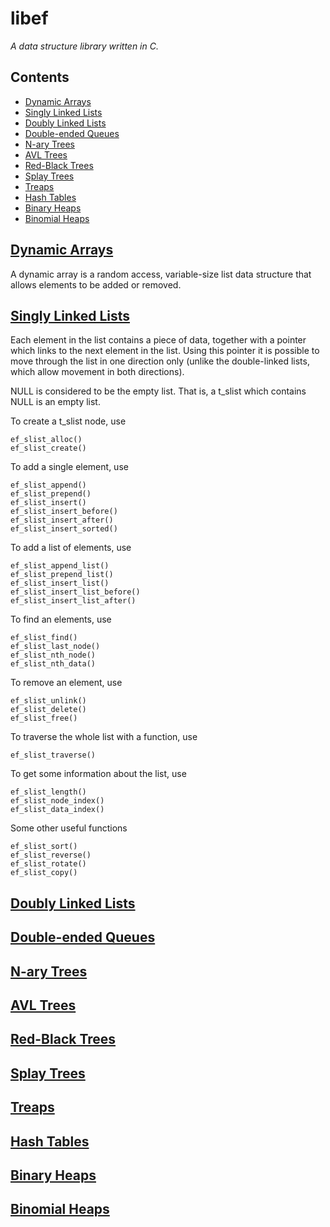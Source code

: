 # libef

*A data structure library written in C.*

## Contents
* [Dynamic Arrays](#dynamic-arrays)
* [Singly Linked Lists](#singly-linked-lists)
* [Doubly Linked Lists](#doubly-linked-lists)
* [Double-ended Queues](#double-ended-queues)
* [N-ary Trees](#n-ary-trees)
* [AVL Trees](#avl-trees)
* [Red-Black Trees](#red-black-trees)
* [Splay Trees](#splay-trees)
* [Treaps](#treaps)
* [Hash Tables](#hash-tables)
* [Binary Heaps](#binary-heaps)
* [Binomial Heaps](#binomial-heaps)

## [Dynamic Arrays](https://github.com/AlphaPiece/LibrariesUnderSea/tree/master/ef/srcs/darray)
A dynamic array is a random access, variable-size list data structure that allows elements to be added or removed.




## [Singly Linked Lists](https://github.com/AlphaPiece/LibrariesUnderSea/tree/master/ef/srcs/slist)

Each element in the list contains a piece of data, together with a pointer which links to the next element in the list. Using this pointer it is possible to move through the list in one direction only (unlike the double-linked lists, which allow movement in both directions).

NULL is considered to be the empty list. That is, a t_slist which contains NULL is an empty list.

To create a t_slist node, use
```
ef_slist_alloc()
ef_slist_create()
```

To add a single element, use
```
ef_slist_append()
ef_slist_prepend()
ef_slist_insert()
ef_slist_insert_before()
ef_slist_insert_after()
ef_slist_insert_sorted()
```

To add a list of elements, use
```
ef_slist_append_list()
ef_slist_prepend_list()
ef_slist_insert_list()
ef_slist_insert_list_before()
ef_slist_insert_list_after()
```

To find an elements, use
```
ef_slist_find()
ef_slist_last_node()
ef_slist_nth_node()
ef_slist_nth_data()
```

To remove an element, use
```
ef_slist_unlink()
ef_slist_delete()
ef_slist_free()
```

To traverse the whole list with a function, use
```
ef_slist_traverse()
```

To get some information about the list, use
```
ef_slist_length()
ef_slist_node_index()
ef_slist_data_index()
```

Some other useful functions
```
ef_slist_sort()
ef_slist_reverse()
ef_slist_rotate()
ef_slist_copy()
```


## [Doubly Linked Lists](https://github.com/AlphaPiece/LibrariesUnderSea/tree/master/ef/srcs/dlist)

## [Double-ended Queues](https://github.com/AlphaPiece/LibrariesUnderSea/tree/master/ef/srcs/deque)

## [N-ary Trees](https://github.com/AlphaPiece/LibrariesUnderSea/tree/master/ef/srcs/ntree)

## [AVL Trees](https://github.com/AlphaPiece/LibrariesUnderSea/tree/master/ef/srcs/atree)

## [Red-Black Trees](https://github.com/AlphaPiece/LibrariesUnderSea/tree/master/ef/srcs/rbtree)

## [Splay Trees](https://github.com/AlphaPiece/LibrariesUnderSea/tree/master/ef/srcs/sptree)

## [Treaps](https://github.com/AlphaPiece/LibrariesUnderSea/tree/master/ef/srcs/treap)

## [Hash Tables](https://github.com/AlphaPiece/LibrariesUnderSea/tree/master/ef/srcs/htable)

## [Binary Heaps](https://github.com/AlphaPiece/LibrariesUnderSea/tree/master/ef/srcs/bheap)

## [Binomial Heaps](https://github.com/AlphaPiece/LibrariesUnderSea/tree/master/ef/srcs/bnheap)
